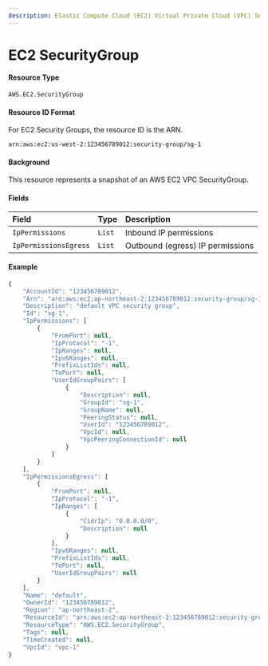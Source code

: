 ```yaml
---
description: Elastic Compute Cloud (EC2) Virtual Private Cloud (VPC) SecurityGroup
---
```


# EC2 SecurityGroup

#### Resource Type

`AWS.EC2.SecurityGroup`

#### Resource ID Format

For EC2 Security Groups, the resource ID is the ARN.

`arn:aws:ec2:us-west-2:123456789012:security-group/sg-1`

#### Background

This resource represents a snapshot of an AWS EC2 VPC SecurityGroup.

#### Fields

| Field                 | Type   | Description                        |
| :-------------------- | :----- | :--------------------------------- |
| `IpPermissions`       | `List` | Inbound IP permissions             |
| `IpPermissionsEgress` | `List` | Outbound \(egress\) IP permissions |

#### Example

```javascript
{
    "AccountId": "123456789012",
    "Arn": "arn:aws:ec2:ap-northeast-2:123456789012:security-group/sg-1",
    "Description": "default VPC security group",
    "Id": "sg-1",
    "IpPermissions": [
        {
            "FromPort": null,
            "IpProtocol": "-1",
            "IpRanges": null,
            "Ipv6Ranges": null,
            "PrefixListIds": null,
            "ToPort": null,
            "UserIdGroupPairs": [
                {
                    "Description": null,
                    "GroupId": "sg-1",
                    "GroupName": null,
                    "PeeringStatus": null,
                    "UserId": "123456789012",
                    "VpcId": null,
                    "VpcPeeringConnectionId": null
                }
            ]
        }
    ],
    "IpPermissionsEgress": [
        {
            "FromPort": null,
            "IpProtocol": "-1",
            "IpRanges": [
                {
                    "CidrIp": "0.0.0.0/0",
                    "Description": null
                }
            ],
            "Ipv6Ranges": null,
            "PrefixListIds": null,
            "ToPort": null,
            "UserIdGroupPairs": null
        }
    ],
    "Name": "default",
    "OwnerId": "123456789012",
    "Region": "ap-northeast-2",
    "ResourceId": "arn:aws:ec2:ap-northeast-2:123456789012:security-group/sg-1",
    "ResourceType": "AWS.EC2.SecurityGroup",
    "Tags": null,
    "TimeCreated": null,
    "VpcId": "vpc-1"
}
```
